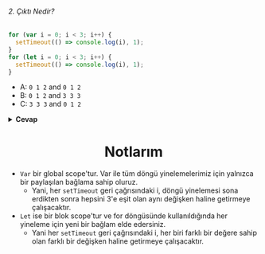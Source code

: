 ###### 2. Çıktı Nedir?

```javascript
for (var i = 0; i < 3; i++) {
  setTimeout(() => console.log(i), 1);
}
for (let i = 0; i < 3; i++) {
  setTimeout(() => console.log(i), 1);
}
```

- A: `0 1 2` and `0 1 2`
- B: `0 1 2` and `3 3 3`
- C: `3 3 3` and `0 1 2`

<details><summary><b>Cevap</b></summary>
<p>

#### Cevap: C

###### <a href="https://youtu.be/tBYI4-t_vcY">Sorunun çözüm videosu için tıkla.</a>

</p>
</details>

<h1 align="center">Notlarım</h1>


- `Var` bir global scope'tur. Var ile tüm döngü yinelemelerimiz için yalnızca bir paylaşılan bağlama sahip oluruz.
  - Yani, her `setTimeout` geri çağrısındaki i, döngü yinelemesi sona erdikten sonra hepsini 3'e eşit olan aynı değişken haline getirmeye çalışacaktır.
- `Let` ise bir blok scope'tur  ve for döngüsünde kullanıldığında her yineleme için yeni bir bağlam elde edersiniz.
  - Yani her `setTimeout` geri çağrısındaki i, her biri farklı bir değere sahip olan farklı bir değişken haline getirmeye çalışacaktır.